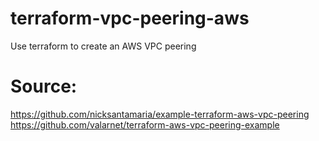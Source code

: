 # terraform-vpc-peering-aws
Use terraform to create an AWS VPC peering
# Source:
https://github.com/nicksantamaria/example-terraform-aws-vpc-peering
https://github.com/valarnet/terraform-aws-vpc-peering-example

